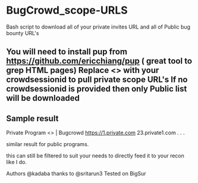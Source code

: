 # BugCrowd_scope-URLS


Bash script to download all of your private invites URL and all of Public bug bounty URL's


You will need to install pup from https://github.com/ericchiang/pup ( great tool to grep HTML pages)
Replace <<token>> with your crowdsessionid to pull private scope URL's
If no crowdsessionid is provided then only Public list will be downloaded
 ----------------
  Sample result
  -------------
  
  Private Program
  <<private bug bounty name>> | Bugcrowd
  https://1.private.com
  23.private1.com
  .
  .
  .
  
  similar result for public programs.
  
  this can still be filtered to suit your needs to directly feed it to your recon like I do.
  
  Authors
  @kadaba
thanks to @sritarun3
Tested on BigSur
